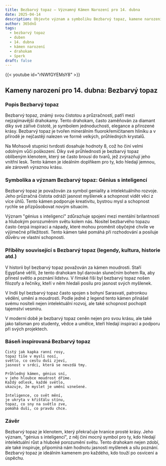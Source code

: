 ```yaml
---
title: Bezbarvý topaz – Významný Kámen Narození pro 14. dubna
date: 2025-04-14
description: Objevte význam a symboliku Bezbarvý topaz, kamene narození pro 14. dubna, který symbolizuje Génius s inteligencí. Přečtěte si legendy a inspirující příběhy.
author: 365dnů
tags:
  - bezbarvý topaz
  - duben
  - 14. dubna
  - kámen narození
  - drahokam
  - šperk
draft: false
---
```


{{< youtube id="rNWfGYEMsY8" >}}

## Kameny narození pro 14. dubna: Bezbarvý topaz

### Popis Bezbarvý topaz

Bezbarvý topaz, známý svou čistotou a průzračností, patří mezi nejzajímavější drahokamy. Tento drahokam, často zaměňován za diamant díky své zářivé čistotě, je symbolem jednoduchosti, elegance a přirozené krásy. Bezbarvý topaz je tvořen minerálním fluorokřemičitanem hliníku a v přírodě je nejčastěji nalezen ve formě velkých, průhledných krystalů.

Na Mohsově stupnici tvrdosti dosahuje hodnoty 8, což ho činí velmi odolným vůči poškození. Díky své průhlednosti je bezbarvý topaz oblíbeným klenotem, který se často brousí do tvarů, jež zvýrazňují jeho vnitřní lesk. Tento kámen je ideálním doplňkem pro ty, kdo hledají jemnou, ale zároveň výraznou krásu.

### Symbolika a význam Bezbarvý topaz: Génius s inteligencí

Bezbarvý topaz je považován za symbol geniality a intelektuálního rozvoje. Jeho průzračná čistota odráží jasnost myšlenek a schopnost vidět věci z více úhlů. Tento kámen podporuje kreativitu, bystrou mysl a schopnost rychle se přizpůsobovat novým situacím.

Význam "génius s inteligencí" zdůrazňuje spojení mezi mentální brilantností a hlubokým porozuměním světu kolem nás. Nositel bezbarvého topazu často čerpá inspiraci a nápady, které mohou proměnit obyčejné chvíle ve výjimečné příležitosti. Tento kámen také pomáhá při rozhodování a posiluje důvěru ve vlastní schopnosti.

### Příběhy související s Bezbarvý topaz (legendy, kultura, historie atd.)

V historii byl bezbarvý topaz považován za kámen moudrosti. Staří Egypťané věřili, že tento drahokam byl darován slunečním bohem Ra, aby přinesl světlo a poznání lidstvu. V římské říši byl bezbarvý topaz nošen filozofy a řečníky, kteří v něm hledali posilu pro jasnost svých myšlenek.

V Indii byl bezbarvý topaz často spojen s bohyní Sarasvatí, patronkou vědění, umění a moudrosti. Podle jedné z legend tento kámen přinášel svému nositeli nejen intelektuální rozvoj, ale také schopnost pochopit tajemství vesmíru.

V moderní době je bezbarvý topaz ceněn nejen pro svou krásu, ale také jako talisman pro studenty, vědce a umělce, kteří hledají inspiraci a podporu při svých projektech.

### Báseň inspirovaná Bezbarvý topaz

```
Čistý jak kapka ranní rosy,  
topaz tiše v mysli nosí,  
světlo, co cestu duši zjeví,  
jasnost v srdci, která se nevzdá tmy.

Průhledný kámen, génius sní,  
v jeho hloubce moudrost dříme.  
Každý odlesk, každé světlo,  
ukazuje, že myslet je umění vznešené.

Inteligence, co svět mění,  
je ukryta v křišťálu stínu,  
topaz, co sny na světlo zve,  
pomáhá duši, co pravdu chce.
```

### Závěr

Bezbarvý topaz je klenotem, který překračuje hranice prosté krásy. Jeho význam, "génius s inteligencí", z něj činí mocný symbol pro ty, kdo hledají intelektuální růst a hluboké porozumění světu. Tento drahokam nejen zdobí, ale také inspiruje, připomíná nám hodnotu jasnosti myšlenek a sílu poznání. Bezbarvý topaz je ideálním kamenem pro každého, kdo touží po osvícení a úspěchu.